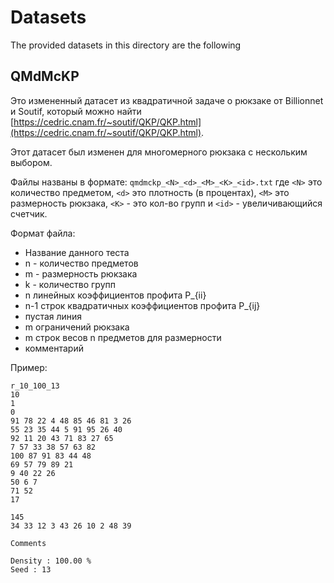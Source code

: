 # Datasets

The provided datasets in this directory are the following

## QMdMcKP
Это измененный датасет из квадратичной задаче о рюкзаке от Billionnet и Soutif, который можно найти
[https://cedric.cnam.fr/~soutif/QKP/QKP.html](https://cedric.cnam.fr/~soutif/QKP/QKP.html).

Этот датасет был изменен для многомерного рюкзака с нескольким выбором.

Файлы названы в формате: `qmdmckp_<N>_<d>_<M>_<K>_<id>.txt` где `<N>` это количество предметом, 
`<d>` это плотность (в процентах), `<M>` это размерность рюкзака, `<K>` - это кол-во групп и `<id>` - увеличивающийся счетчик.

Формат файла:
  - Название данного теста
  - n - количество предметов
  - m - размерность рюкзака
  - k - количество групп
  - n линейных коэффициентов профита P_{ii} 
  - n-1 строк квадратичных коэффициентов профита P_{ij}
  - пустая линия
  - m ограничений рюкзака
  - m строк весов n предметов для размерности
  - комментарий

Пример:
```text
r_10_100_13
10
1
0
91 78 22 4 48 85 46 81 3 26
55 23 35 44 5 91 95 26 40
92 11 20 43 71 83 27 65
7 57 33 38 57 63 82
100 87 91 83 44 48
69 57 79 89 21
9 40 22 26
50 6 7
71 52
17

145
34 33 12 3 43 26 10 2 48 39

Comments

Density : 100.00 %
Seed : 13
```

